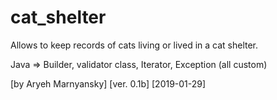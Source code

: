 # cat_shelter
Allows to keep records of cats living or lived in a cat shelter.

Java => Builder, validator class, Iterator, Exception (all custom)

[by Aryeh Marnyansky] [ver. 0.1b] [2019-01-29]
